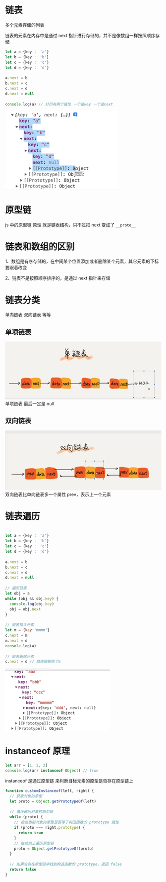 # 链表

多个元素存储的列表

链表的元素在内存中是通过 next 指针进行存储的，并不是像数组一样按照顺序存储

```js
let a = {key ： 'a'}
let b = {key ： 'b'}
let c = {key ： 'c'}
let d = {key ： 'd'}

a.next = b
b.next = c
c.next = d
d.next = null

console.log(a) // 打印有两个属性 一个是key 一个是next
```

![Alt text](image.png)

# 原型链

js 中的原型链 原理 就是链表结构，只不过把 next 变成了 `__proto__`

# 链表和数组的区别

1、数组是有序存储的，在中间某个位置添加或者删除某个元素，其它元素的下标要跟着改变

2、链表不是按照顺序排序的，是通过 next 指针来存储

# 链表分类

单向链表
双向链表
等等

## 单项链表

![Alt text](image-1.png)
单项链表 最后一定是 null

## 双向链表

![Alt text](image-2.png)
双向链表比单向链表多一个属性 prev，表示上一个元素

# 链表遍历

```js

let a = {key ： 'a'}
let b = {key ： 'b'}
let c = {key ： 'c'}
let d = {key ： 'd'}

a.next = b
b.next = c
c.next = d
d.next = null

// 遍历链表
let obj = a
while (obj && obj.key) {
  console.log(obj.key)
  obj = obj.next
}

// 链表插入元素
let m = {key:'mmmm'}
c.next = m
m.next = d
console.log(a)

// 链表删除元素
c.next = d // 就直接删除了m
```

![Alt text](image-3.png)

# instanceof 原理

```js
let arr = [1, 2, 3]
console.log(arr instanceof Object) // true
```

instanceof 是通过原型链 来判断目标元素的原型是否存在原型链上

```js
function customInstanceof(left, right) {
  // 获取对象的原型
  let proto = Object.getPrototypeOf(left)

  // 循环遍历对象的原型链
  while (proto) {
    // 检查当前对象的原型是否等于构造函数的 prototype 属性
    if (proto === right.prototype) {
      return true
    }
    // 继续向上遍历原型链
    proto = Object.getPrototypeOf(proto)
  }

  // 如果没有在原型链中找到构造函数的 prototype，返回 false
  return false
}
```
